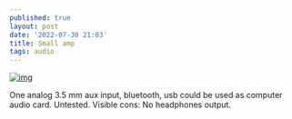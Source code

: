 ```yaml
---
published: true
layout: post
date: '2022-07-30 21:03'
title: Small amp
tags: audio 
---
```

[![img](https://cdn.shopify.com/s/files/1/0640/6995/9912/products/GFJ058H-N_22_847x847.jpg)](https://doukaudio.com/collections/digital-amplifier/products/nobsound-ns-01g-pro100w-mini-power-amplifier-digital-hifi-amp-with-usb-aux-bluetooth-input?variant=43056721953000)

One analog 3.5 mm aux input, bluetooth, usb could be used as computer audio card. Untested. Visible cons: No headphones output.
